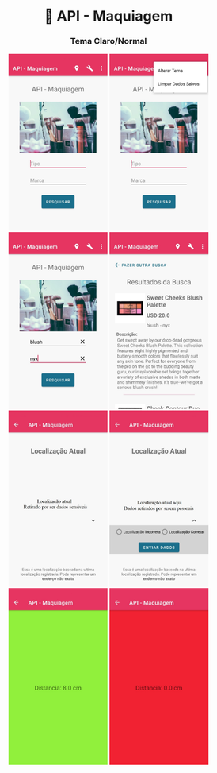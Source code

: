 <h1 align="center" id="title">💄 API - Maquiagem</h1>


<h3 align="center">Tema Claro/Normal</h3>


<p align="center">
<img alt="Imagem da Tela Principal" title="Inicio" src="Index.jpeg" width="200px">
	
  <img alt="Imagem do Menu de Opções" title="Menu" src="MenuOptions.jpeg" width="200px">
	
  <img alt="Imagem da Tela com Dados de Pesquisa" title="CustomView" src="CustomView.jpeg" width="200px">
	
  <img alt="Imagem da Tela de Resultados" title="ResultadosAPI" src="ResultApi.jpeg" width="200px">
	
  <img alt="Imagem da Tela Localização Atual" title="Localizacao" src="Location.jpeg" width="200px">
	
  <img alt="Imagem do Feedback da Localização" title="FeedbackLocalizacao" src="LocationWithFragment.jpeg" width="200px">
	
  <img alt="Imagem do Sensor de Proximidade Longe" title="SensorLonge" src="SensorProximity.jpeg" width="200px">
	
  <img alt="Imagem do Sensor de Proximidade Perto" title="SensorPerto" src="SensorProximityOff.jpeg" width="200px">
</p>
